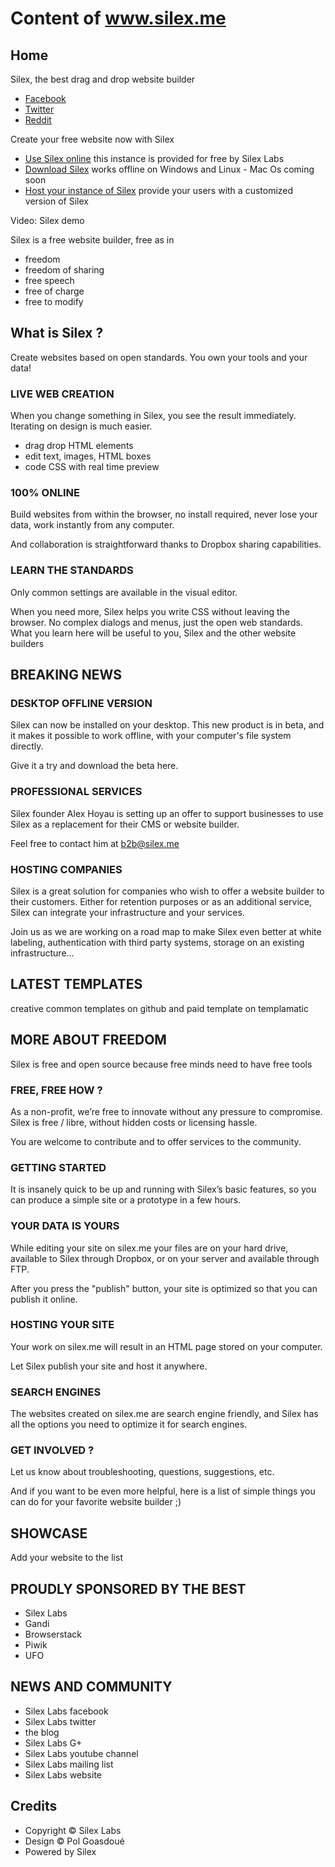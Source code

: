 # Content of www.silex.me

## Home

Silex, the best drag and drop website builder

* [Facebook](https://www.facebook.com/sharer/sharer.php?u=https://www.silex.me&t=Silex%20website%20builder)
* [Twitter](https://twitter.com/intent/tweet?source=https://www.silex.me&text=Silex%20website%20builder:%20https://www.silex.me&via=silexlabs)
* [Reddit](https://www.reddit.com/submit?url=https://www.silex.me&title=Silex%20website%20builder)

Create your free website now with Silex

* [Use Silex online](https://www.silex.me) this instance is provided for free by Silex Labs
* [Download Silex]() works offline on Windows and Linux - Mac Os coming soon
* [Host your instance of Silex]() provide your users with a customized version of Silex

Video: Silex demo

Silex is a free website builder, free as in

* freedom
* freedom of sharing
* free speech
* free of charge
* free to modify

## What is Silex ?

Create websites based on open standards.
You own your tools and your data!

### LIVE WEB CREATION

When you change something in Silex, you see the result immediately. Iterating on design is much easier.

* drag drop HTML elements
* edit text, images, HTML boxes
* code CSS with real time preview

### 100% ONLINE

Build websites from within the browser, no install required, never lose  your data, work instantly from any computer. 

And collaboration is straightforward thanks to Dropbox sharing capabilities.

### LEARN THE STANDARDS

Only common settings are available in the visual editor. 

When you need more, Silex helps you write CSS without leaving the browser. No complex dialogs and menus, just the open web standards. What you learn here will be useful to you,
Silex and the other website builders


## BREAKING NEWS

### DESKTOP OFFLINE VERSION

Silex can now be installed on your desktop. This new product is in beta, and it makes it possible to work offline, with your computer's file system directly.

Give it a try and download the beta here.

### PROFESSIONAL SERVICES

Silex founder Alex Hoyau is setting up an offer to support businesses to use Silex as a replacement for their CMS or website builder.

Feel free to contact him at b2b@silex.me

### HOSTING COMPANIES

Silex is a great solution for companies who wish to offer a website builder to their customers.  Either for retention purposes or as an additional service, Silex can integrate your infrastructure and your services.

Join us as we are working on a road map to make Silex even better at white labeling, authentication with third party systems, storage on an existing infrastructure...

## LATEST TEMPLATES

creative common templates on github and paid template on templamatic


## MORE ABOUT FREEDOM

Silex is free and open source because free minds need to have free tools

### FREE, FREE HOW ?

As a non-profit, we’re free to innovate without any pressure to compromise. Silex is free / libre, without hidden costs or licensing hassle.

You are welcome to contribute and to offer services to the community.

### GETTING STARTED

It is insanely quick to be up and running with Silex’s basic features, so you can produce a simple site or a prototype in a few hours. 

### YOUR DATA IS YOURS

While editing your site on silex.me your files are on your hard drive, available to Silex through Dropbox, or on your server and available through FTP.

After you press the "publish" button, your site is optimized so that you can publish it online.

### HOSTING YOUR SITE

Your work on silex.me will result in an HTML page stored on your computer.

Let Silex publish your site and host it anywhere.

### SEARCH ENGINES

The websites created on silex.me are search engine friendly, and Silex has all the options you need to optimize it for search engines.

### GET INVOLVED ?

Let us know about troubleshooting, questions, suggestions, etc. 

And if you want to be even more helpful, here is a list of simple things you can do for your favorite website builder ;)

## SHOWCASE

Add your website to the list

## PROUDLY SPONSORED BY THE BEST

* Silex Labs
* Gandi
* Browserstack
* Piwik
* UFO

## NEWS AND COMMUNITY

* Silex Labs facebook
* Silex Labs twitter
* the blog
* Silex Labs G+
* Silex Labs youtube channel
* Silex Labs mailing list
* Silex Labs website

## Credits

* Copyright © Silex Labs
* Design © Pol Goasdoué
* Powered by Silex

